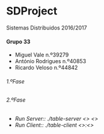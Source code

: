 # SDProject

Sistemas Distribuidos 2016/2017

<h4>Grupo 33 </h4>

<ul>
<li>Miguel Vale n.º39279  </li> 
<li>António Rodrigues n.º40853  </li>
<li>Ricardo Veloso n.º44842  </li>
</ul>


<h6>1.ºFase<h6>
<h6>2.ºFase<h6>

<ul>
<li>Run Server:: ./table-server <<TCP port>> <<size table>></li>
<li>Run Client:: ./table-client <<ip of server>>:<<port from server>></li>
</ul>





